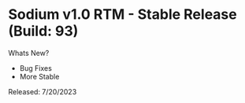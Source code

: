 # Sodium v1.0 RTM - Stable Release (Build: 93)

Whats New?

- Bug Fixes
- More Stable

Released: 7/20/2023
